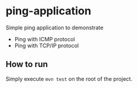 # ping-application

Simple ping application to demonstrate

 * Ping with ICMP protocol
 * Ping with TCP/IP protocol

## How to run

Simply execute `mvn test` on the root of the project.